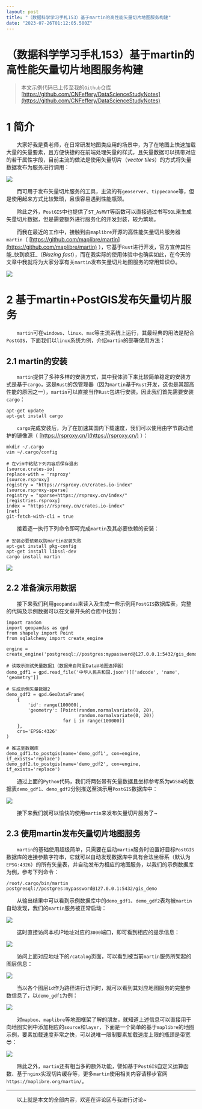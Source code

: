 ```yaml
---
layout: post
title: "（数据科学学习手札153）基于martin的高性能矢量切片地图服务构建"
date: "2023-07-26T01:12:05.500Z"
---
```

（数据科学学习手札153）基于martin的高性能矢量切片地图服务构建
===================================

> 本文示例代码已上传至我的`Github`仓库[https://github.com/CNFeffery/DataScienceStudyNotes](https://github.com/CNFeffery/DataScienceStudyNotes)

1 简介
====

　　大家好我是费老师，在日常研发地图类应用的场景中，为了在地图上快速加载大量的矢量要素，且方便快捷的在前端处理矢量的样式，且矢量数据可以携带对应的若干属性字段，目前主流的做法是使用矢量切片（_vector tiles_）的方式将矢量数据发布为服务进行调用：

![](https://img2023.cnblogs.com/blog/1344061/202307/1344061-20230724182838930-692961908.png)

　　而可用于发布矢量切片服务的工具，主流的有`geoserver`、`tippecanoe`等，但是使用起来方式比较繁琐，且很容易遇到性能瓶颈。

　　除此之外，`PostGIS`中也提供了`ST_AsMVT`等函数可以直接通过书写`SQL`来生成矢量切片数据，但是需要额外进行服务化的开发封装，较为繁琐。

　　而我在最近的工作中，接触到由`maplibre`开源的高性能矢量切片服务器`martin`（ [https://github.com/maplibre/martin](https://github.com/maplibre/martin) ），它基于`Rust`进行开发，官方宣传其性能_快到疯狂_（_Blazing fast_），而在我实际的使用体验中也确实如此，在今天的文章中我就将为大家分享有关`martin`发布矢量切片地图服务的常用知识😉。

![](https://img2023.cnblogs.com/blog/1344061/202307/1344061-20230724182841960-573773002.png)

2 基于martin+PostGIS发布矢量切片服务
==========================

　　`martin`可在`windows`、`linux`、`mac`等主流系统上运行，其最经典的用法是配合`PostGIS`，下面我们以`linux`系统为例，介绍`martin`的部署使用方法：

2.1 martin的安装
-------------

　　`martin`提供了多种多样的安装方式，其中我体验下来比较简单稳定的安装方式是基于`cargo`，这是`Rust`的包管理器（因为`martin`基于`Rust`开发，这也是其超高性能的原因之一），`martin`可以直接当作`Rust`包进行安装。因此我们首先需要安装`cargo`：

    apt-get update
    apt-get install cargo
    

　　`cargo`完成安装后，为了在加速其国内下载速度，我们可以使用由字节跳动维护的镜像源（ [https://rsproxy.cn/](https://rsproxy.cn/) ）：

    mkdir ~/.cargo
    vim ~/.cargo/config
    
    # 在vim中粘贴下列内容后保存退出
    [source.crates-io]
    replace-with = 'rsproxy'
    [source.rsproxy]
    registry = "https://rsproxy.cn/crates.io-index"
    [source.rsproxy-sparse]
    registry = "sparse+https://rsproxy.cn/index/"
    [registries.rsproxy]
    index = "https://rsproxy.cn/crates.io-index"
    [net]
    git-fetch-with-cli = true
    

　　接着逐一执行下列命令即可完成`martin`及其必要依赖的安装：

    # 安装必要依赖以防martin安装失败
    apt-get install pkg-config
    apt-get install libssl-dev
    cargo install martin
    

![](https://img2023.cnblogs.com/blog/1344061/202307/1344061-20230724182844210-364334779.png)

2.2 准备演示用数据
-----------

　　接下来我们利用`geopandas`来读入及生成一些示例用`PostGIS`数据库表，完整的代码及示例数据可以在文章开头的仓库中找到：

    import random
    import geopandas as gpd
    from shapely import Point
    from sqlalchemy import create_engine
    
    engine = create_engine('postgresql://postgres:mypassword@127.0.0.1:5432/gis_demo')
    
    # 读取示测试矢量数据1（数据来自阿里DataV地图选择器）
    demo_gdf1 = gpd.read_file('中华人民共和国.json')[['adcode', 'name', 'geometry']]
    
    # 生成示例矢量数据2
    demo_gdf2 = gpd.GeoDataFrame(
        {
            'id': range(100000),
            'geometry': [Point(random.normalvariate(0, 20), 
                               random.normalvariate(0, 20)) 
                         for i in range(100000)]
        },
        crs='EPSG:4326'
    )
    
    # 推送至数据库
    demo_gdf1.to_postgis(name='demo_gdf1', con=engine, if_exists='replace')
    demo_gdf2.to_postgis(name='demo_gdf2', con=engine, if_exists='replace')
    

　　通过上面的`Python`代码，我们将两张带有矢量数据且坐标参考系为`WGS84`的数据表`demo_gdf1`、`demo_gdf2`分别推送至演示用`PostGIS`数据库中：

![](https://img2023.cnblogs.com/blog/1344061/202307/1344061-20230724182846688-722001483.png)

　　接下来我们就可以愉快的使用`martin`来发布矢量切片服务了~

2.3 使用martin发布矢量切片地图服务
----------------------

　　`martin`的基础使用超级简单，只需要在启动`martin`服务时设置好目标`PostGIS`数据库的连接参数字符串，它就可以自动发现数据库中具有合法坐标系（默认为`EPSG:4326`）的所有矢量表，并自动发布为相应的地图服务，以我们的示例数据库为例，参考下列命令：

    /root/.cargo/bin/martin postgresql://postgres:mypassword@127.0.0.1:5432/gis_demo
    

　　从输出结果中可以看到示例数据库中的`demo_gdf1`、`demo_gdf2`表均被`martin`自动发现，我们的`martin`服务被正常启动：

![](https://img2023.cnblogs.com/blog/1344061/202307/1344061-20230724182849029-664870821.png)

　　这时直接访问本机IP地址对应的`3000`端口，即可看到相应的提示信息：

![](https://img2023.cnblogs.com/blog/1344061/202307/1344061-20230724182851137-2093854854.png)

　　访问上面对应地址下的`/catalog`页面，可以看到被当前`martin`服务所架起的图层信息：

![](https://img2023.cnblogs.com/blog/1344061/202307/1344061-20230724182853397-1689614420.png)

　　当以各个图层`id`作为路径进行访问时，就可以看到其对应地图服务的完整参数信息了，以`demo_gdf1`为例：

![](https://img2023.cnblogs.com/blog/1344061/202307/1344061-20230724182855353-1590706340.png)

　　对`mapbox`、`maplibre`等地图框架了解的朋友，就知道上述信息可以直接用于向地图实例中添加相应的`source`和`layer`，下面是一个简单的基于`maplibre`的地图示例，要素加载速度非常之快，可以说唯一限制要素加载速度上限的瓶颈是带宽😎：

![](https://img2023.cnblogs.com/blog/1344061/202307/1344061-20230724182858151-73329313.png)

　　除此之外，`martin`还有相当多的额外功能，譬如基于`PostGIS`自定义运算函数、基于`nginx`实现切片缓存等，更多`martin`使用相关内容请移步官网`https://maplibre.org/martin/`。

* * *

　　以上就是本文的全部内容，欢迎在评论区与我进行讨论~